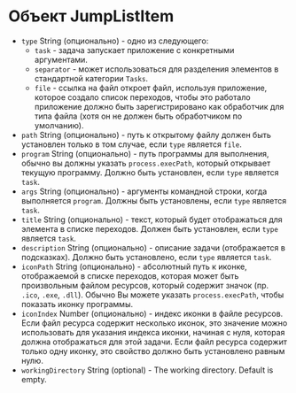 # Объект JumpListItem

* `type` String (опционально) - одно из следующего: 
  * `task` - задача запускает приложение с конкретными аргументами.
  * `separator` - может использоваться для разделения элементов в стандартной категории `Tasks`.
  * `file` - ссылка на файл откроет файл, используя приложение, которое создало список переходов, чтобы это работало приложение должно быть зарегистрировано как обработчик для типа файла (хотя он не должен быть обработчиком по умолчанию).
* `path` String (опционально) - путь к открытому файлу должен быть установлен только в том случае, если `type` является `file`.
* `program` String (опционально) - путь программы для выполнения, обычно вы должны указать `process.execPath`, который открывает текущую программу. Должно быть установлен, если `type` является `task`.
* `args` String (опционально) - аргументы командной строки, когда выполняется `program`. Должны быть установлены, если `type` является `task`.
* `title` String (опционально) - текст, который будет отображаться для элемента в списке переходов. Должен быть установлен, если `type` является `task`.
* `description` String (опционально) - описание задачи (отображается в подсказках). Должно быть установлено, если `type` является `task`.
* `iconPath` String (опционально) - абсолютный путь к иконке, отображаемой в списке переходов, которая может быть произвольным файлом ресурсов, который содержит значок (пр. `.ico`, `.exe`, `.dll`). Обычно Вы можете указать `process.execPath`, чтобы показать иконку программы.
* `iconIndex` Number (опционально) - индекс иконки в файле ресурсов. Если файл ресурса содержит несколько иконок, это значение можно использовать для указания индекса иконки, начиная с нуля, которая должна отображаться для этой задачи. Если файл ресурса содержит только одну иконку, это свойство должно быть установлено равным нулю.
* `workingDirectory` String (optional) - The working directory. Default is empty.